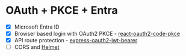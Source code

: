 # OAuth + PKCE + Entra

- [x] Microsoft Entra ID
- [x] Browser based login with OAuth2 PKCE - [react-oauth2-code-pkce](https://github.com/soofstad/react-oauth2-pkce)
- [x] API route protection - [express-oauth2-jwt-bearer](https://github.com/auth0/node-oauth2-jwt-bearer)
- [ ] CORS and [Helmet](https://github.com/helmetjs/helmet)
